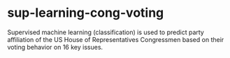 # sup-learning-cong-voting
Supervised machine learning (classification) is used to predict party affiliation of the US House of Representatives Congressmen based on their voting behavior on 16 key issues.
